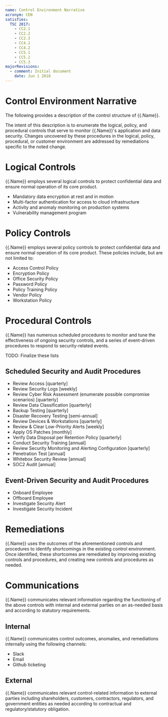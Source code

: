 ```yaml
---
name: Control Environment Narrative
acronym: CEN
satisfies:
  TSC 2017:
    - CC2.1
    - CC2.2
    - CC2.3
    - CC4.1
    - CC4.2
    - CC5.1
    - CC5.2
    - CC5.3
majorRevisions:
  - comment: Initial document
    date: Jun 1 2018
---
```


# Control Environment Narrative

The following provides a description of the control structure of {{.Name}}.

The intent of this description is to enumerate the logical, policy, and procedural controls that serve to monitor {{.Name}}'s application and data security. Changes uncovered by these procedures in the logical, policy, procedural, or customer environment are addressed by remediations specific to the noted change.

# Logical Controls

{{.Name}} employs several logical controls to protect confidential data and ensure normal operation of its core product.

- Mandatory data encryption at rest and in motion
- Multi-factor authentication for access to cloud infrastructure
- Activity and anomaly monitoring on production systems
- Vulnerability management program

# Policy Controls

{{.Name}} employs several policy controls to protect confidential data and ensure normal operation of its core product. These policies include, but are not limited to:

- Access Control Policy
- Encryption Policy
- Office Security Policy
- Password Policy
- Policy Training Policy
- Vendor Policy
- Workstation Policy

# Procedural Controls

{{.Name}} has numerous scheduled procedures to monitor and tune the effectiveness of ongoing security controls, and a series of event-driven procedures to respond to security-related events.

TODO: Finalize these lists

## Scheduled Security and Audit Procedures

- Review Access [quarterly]
- Review Security Logs [weekly]
- Review Cyber Risk Assessment (enumerate possible compromise scenarios) [quarterly]
- Review Data Classification [quarterly]
- Backup Testing [quarterly]
- Disaster Recovery Testing [semi-annual]
- Review Devices & Workstations [quarterly]
- Review & Clear Low-Priority Alerts [weekly]
- Apply OS Patches [monthly]
- Verify Data Disposal per Retention Policy [quarterly]
- Conduct Security Training [annual]
- Review Security Monitoring and Alerting Configuration [quarterly]
- Penetration Test [annual]
- Whitebox Security Review [annual]
- SOC2 Audit [annual]

## Event-Driven Security and Audit Procedures

- Onboard Employee
- Offboard Employee
- Investigate Security Alert
- Investigate Security Incident

# Remediations

{{.Name}} uses the outcomes of the aforementioned controls and procedures to identify shortcomings in the existing control environment. Once identified, these shortcomes are remediated by improving existing controls and procedures, and creating new controls and procedures as needed.

# Communications

{{.Name}} communicates relevant information regarding the functioning of the above controls with internal and external parties on an as-needed basis and according to statutory requirements.

## Internal

{{.Name}} communicates control outcomes, anomalies, and remediations internally using the following channels:

- Slack
- Email
- Github ticketing

## External

{{.Name}} communicates relevant control-related information to external parties including shareholders, customers, contractors, regulators, and government entities as needed according to contractual and regulatory/statutory obligation.
